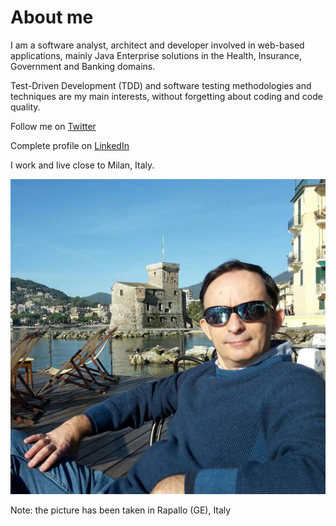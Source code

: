 # About me

I am a software analyst, architect and developer involved in web-based applications, mainly Java Enterprise solutions in the Health, Insurance, Government and Banking domains.

Test-Driven Development (TDD) and software testing methodologies and techniques are my main interests, without forgetting about coding and code quality.

Follow me on [Twitter](https://twitter.com/gualtierotesta)

Complete profile on [LinkedIn](https://www.linkedin.com/in/gualtierotesta)

I work and live close to Milan, Italy.

![Gualtiero Testa](assets/gualtierotesta.jpg)

Note: the picture has been taken in Rapallo (GE), Italy